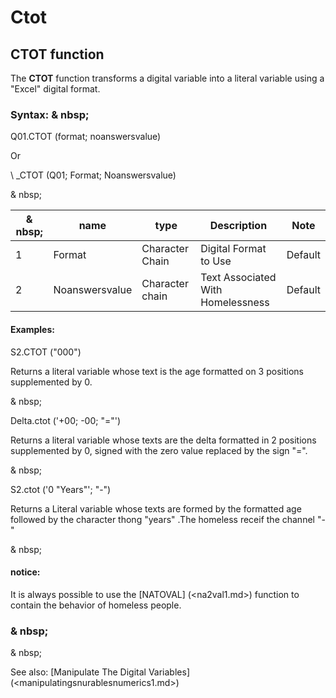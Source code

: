 # Ctot

## CTOT function

The **CTOT** function transforms a digital variable into a literal variable using a "Excel" digital format.

### Syntax: & nbsp;

Q01.CTOT (format; noanswersvalue)

Or

\ _CTOT (Q01; Format; Noanswersvalue)

& nbsp;

| & nbsp; | **name** | **type** | **Description** | **Note** |
| --- | --- | --- | --- | --- |
| &#49; | Format | Character Chain | Digital Format to Use | Default |
| &#50; | Noanswersvalue | Character chain | Text Associated With Homelessness | Default |


#### Examples:

S2.CTOT ("000")

Returns a literal variable whose text is the age formatted on 3 positions supplemented by 0.

& nbsp;

Delta.ctot ('+00; -00; "="')

Returns a literal variable whose texts are the delta formatted in 2 positions supplemented by 0, signed with the zero value replaced by the sign "=".

& nbsp;

S2.ctot ('0 "Years"'; "-")

Returns a Literal variable whose texts are formed by the formatted age followed by the character thong "years" .The homeless receif the channel "-"

& nbsp;

#### notice:

It is always possible to use the [NATOVAL] (<na2val1.md>) function to contain the behavior of homeless people.

### & nbsp;

& nbsp;

See also: [Manipulate The Digital Variables] (<manipulatingsnurablesnumerics1.md>)